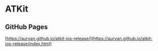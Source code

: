 # ATKit

## GitHub Pages
[https://aurvan.github.io/atkit-ios-release/](https://aurvan.github.io/atkit-ios-release/index.html)
